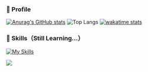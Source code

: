 ### 👀 Profile

[![Anurag's GitHub stats](https://git-hub-readme-stats-clone-hyd4.vercel.app/api?username=haganenoubik)](https://github.com/anuraghazra/github-readme-stats)
![Top Langs](github-readme-stats-ppnd.vercel.app/api/top-langs/?username=haganenoubik&layout=compact)
[![wakatime stats](https://github-readme-stats.vercel.app/api/wakatime?username=haganenoubik&theme=react)](https://github.com/anuraghazra/github-readme-stats)

### 🚀 Skills（Still Learning...）
[![My Skills](https://skillicons.dev/icons?i=html,css,js,ruby,rails,git,github,neovim)](https://skillicons.dev)

![](https://komarev.com/ghpvc/?username=haganenoubik&style=flat-square&color=blue)

<!--
**haganenoubik/haganenoubik** is a ✨ _special_ ✨ repository because its `README.md` (this file) appears on your GitHub profile.

Here are some ideas to get you started:

- 🔭 I’m currently working on ...
- 🌱 I’m currently learning ...
- 👯 I’m looking to collaborate on ...
- 🤔 I’m looking for help with ...
- 💬 Ask me about ...
- 📫 How to reach me: ...
- 😄 Pronouns: ...
- ⚡ Fun fact: ...
-->
